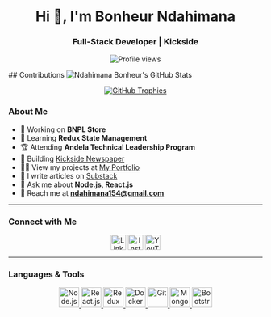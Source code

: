 <h1 align="center">Hi 👋, I'm Bonheur Ndahimana</h1>
<h3 align="center">Full-Stack Developer | Kickside</h3>

<p align="center">
  <img src="https://komarev.com/ghpvc/?username=ndahimana154&label=Profile%20views&color=0e75b6&style=flat" alt="Profile views" />
</p>
## Contributions
<img src="https://github-readme-stats.vercel.app/api?username=ndahimana154&show_icons=true&theme=radical" alt="Ndahimana Bonheur's GitHub Stats" />

<p align="center">
  <a href="https://github.com/ndahimana154">
    <img src="https://github-profile-trophy.vercel.app/?username=ndahimana154&theme=algolia&no-bg=true&no-frame=true" alt="GitHub Trophies" />
  </a>
</p>

### About Me

- 🔭 Working on **BNPL Store**
- 🌱 Learning **Redux State Management**
- 🏆 Attending **Andela Technical Leadership Program**
- 📰 Building [Kickside Newspaper](https://kickside.rw/clients/)
- 👨‍💻 View my projects at [My Portfolio](https://ndahimana154.vercel.app)
- 📝 I write articles on [Substack](https://ndahimana154.substack.com)
- 💬 Ask me about **Node.js, React.js**
- 📧 Reach me at **ndahimana154@gmail.com**

---

### Connect with Me

<p align="center">
  <a href="https://linkedin.com/in/ndahimana154" target="blank"><img align="center" src="https://cdn-icons-png.flaticon.com/512/174/174857.png" alt="LinkedIn" height="30" width="30" /></a>
  <a href="https://instagram.com/ndahimanabonheur" target="blank"><img align="center" src="https://cdn-icons-png.flaticon.com/512/174/174855.png" alt="Instagram" height="30" width="30" /></a>
  <a href="https://www.youtube.com/c/ndahimana bonheur" target="blank"><img align="center" src="https://cdn-icons-png.flaticon.com/512/174/174883.png" alt="YouTube" height="30" width="30" /></a>
</p>

---

### Languages & Tools

<p align="center">
  <a href="https://nodejs.org" target="_blank" rel="noreferrer">
    <img src="https://cdn.iconscout.com/icon/free/png-64/nodejs-2-1174936.png" alt="Node.js" width="40" height="40"/>
  </a>
  <a href="https://reactjs.org" target="_blank" rel="noreferrer">
    <img src="https://cdn.iconscout.com/icon/free/png-64/react-3-1175109.png" alt="React.js" width="40" height="40"/>
  </a>
  <a href="https://redux.js.org" target="_blank" rel="noreferrer">
    <img src="https://cdn.iconscout.com/icon/free/png-64/redux-283024.png" alt="Redux" width="40" height="40"/>
  </a>
  <a href="https://www.docker.com/" target="_blank" rel="noreferrer">
    <img src="https://cdn.iconscout.com/icon/free/png-64/docker-11-1175228.png" alt="Docker" width="40" height="40"/>
  </a>
  <a href="https://git-scm.com/" target="_blank" rel="noreferrer">
    <img src="https://cdn.iconscout.com/icon/free/png-64/git-18-1175219.png" alt="Git" width="40" height="40"/>
  </a>
  <a href="https://www.mongodb.com/" target="_blank" rel="noreferrer">
    <img src="https://cdn.iconscout.com/icon/free/png-64/mongodb-5-1175140.png" alt="MongoDB" width="40" height="40"/>
  </a>
  <a href="https://getbootstrap.com" target="_blank" rel="noreferrer">
    <img src="https://cdn.iconscout.com/icon/free/png-64/bootstrap-226077.png" alt="Bootstrap" width="40" height="40"/>
  </a>
</p>
